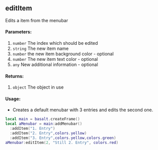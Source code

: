 ## editItem
Edits a item from the menubar

#### Parameters: 
1. `number` The index which should be edited
2. `string` The new item name
3. `number` the new item background color - optional
4. `number` The new item text color - optional
5. `any` New additional information - optional

#### Returns:
1. `object` The object in use

#### Usage:
* Creates a default menubar with 3 entries and edits the second one.
```lua
local main = basalt.createFrame()
local aMenubar = main:addMenubar()
  :addItem("1. Entry")
  :addItem("2. Entry",colors.yellow)
  :addItem("3. Entry",colors.yellow,colors.green)
aMenubar:editItem(2, "Still 2. Entry", colors.red)
```